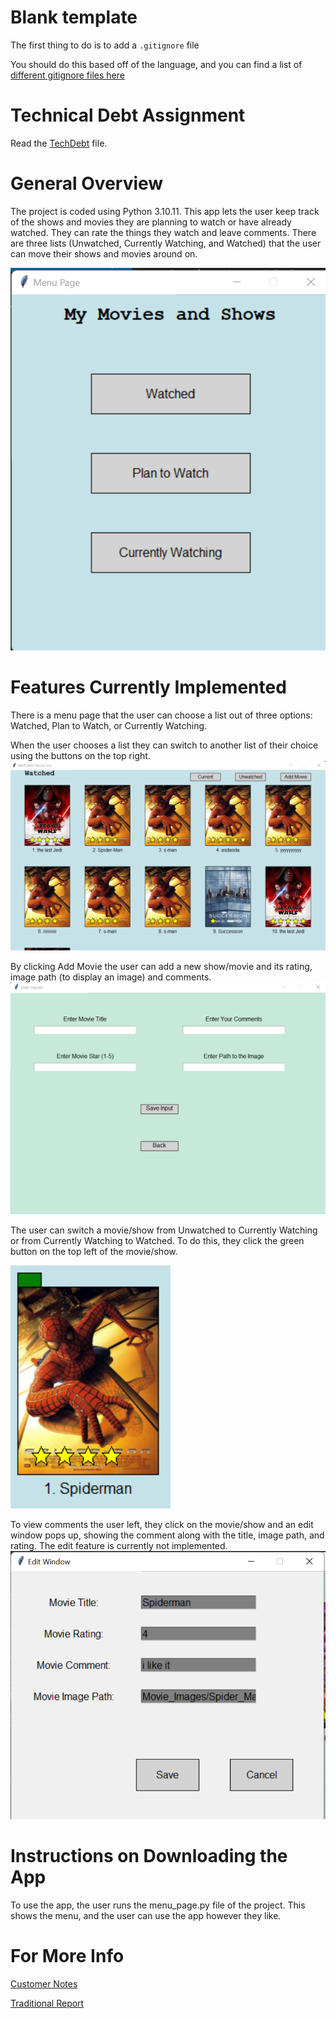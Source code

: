 # Blank template
The first thing to do is to add a `.gitignore` file

You should do this based off of the language, and you can find a list of [different gitignore files here](https://github.com/github/gitignore)

# Technical Debt Assignment
Read the [TechDebt](TechDebt.md) file. 

# General Overview
The project is coded using Python 3.10.11.
This app lets the user keep track of the shows and movies they are planning to watch or have already watched. They can rate the things they watch and leave comments. There are three lists (Unwatched, Currently Watching, and Watched) that the user can move their shows and movies around on. 

![image](Movie_Images/Menu.png "menu")

# Features Currently Implemented
There is a menu page that the user can choose a list out of three options: Watched, Plan to Watch, or Currently Watching.

When the user chooses a list they can switch to another list of their choice using the buttons on the top right. 
![image](Movie_Images/WatchedList.png "lists")

By clicking Add Movie the user can add a new show/movie and its rating, image path (to display an image) and comments.
![image](Movie_Images/AddMovie.png "add movie")

The user can switch a movie/show from Unwatched to Currently Watching or from Currently Watching to Watched. To do this, they click the green button on the top left of the movie/show. 

![image](Movie_Images/SwitchMovie.png "Switch Movie")

To view comments the user left, they click on the movie/show and an edit window pops up, showing the comment along with the title, image path, and rating. The edit feature is currently not implemented. 
![image](Movie_Images/ViewComments.png "View Comments")

# Instructions on Downloading the App
To use the app, the user runs the menu_page.py file of the project. This shows the menu, and the user can use the app however they like. 

# For More Info 

[Customer Notes](customerNotes.md)

[Traditional Report](TraditionalReport.md) 
